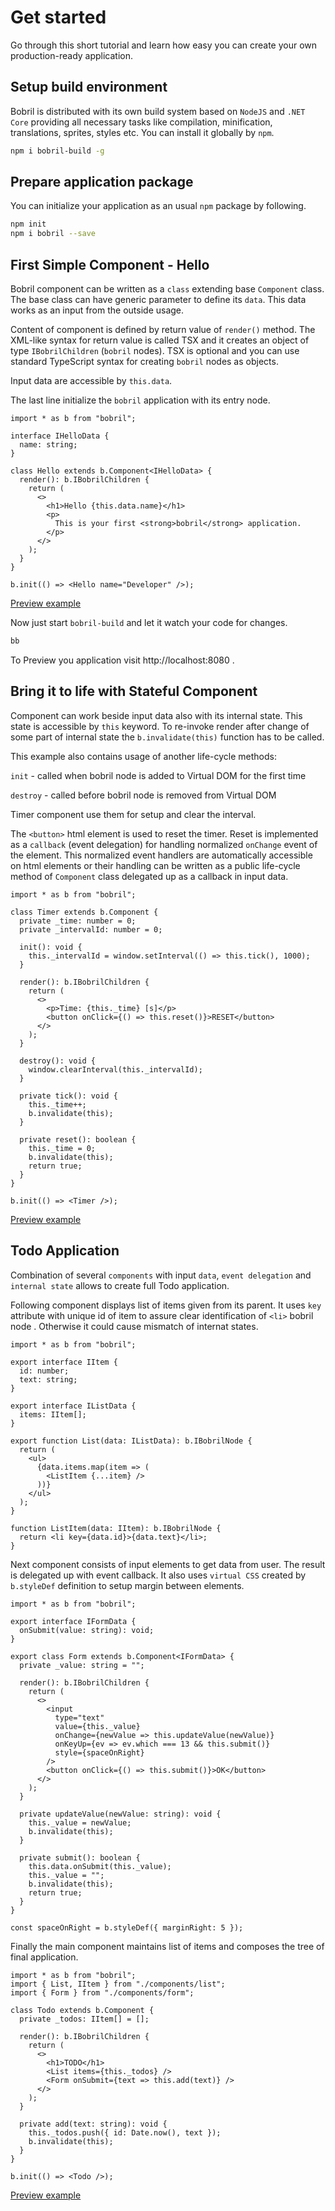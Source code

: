 # Get started

Go through this short tutorial and learn how easy you can create your own production-ready application.

## Setup build environment

Bobril is distributed with its own build system based on `NodeJS` and `.NET Core` providing all necessary tasks like compilation, minification, translations, sprites, styles etc. You can install it globally by `npm`.

```bash
npm i bobril-build -g
```

## Prepare application package

You can initialize your application as an usual `npm` package by following.

```bash
npm init
npm i bobril --save
```

## First Simple Component - Hello

Bobril component can be written as a `class` extending base `Component` class. The base class can have generic parameter to define its `data`. This data works as an input from the outside usage.

Content of component is defined by return value of `render()` method. The XML-like syntax for return value is called TSX and it creates an object of type `IBobrilChildren` (`bobril` nodes). TSX is optional and you can use standard TypeScript syntax for creating `bobril` nodes as objects.

Input data are accessible by `this.data`.

The last line initialize the `bobril` application with its entry node.

<!-- # from-file: ../examples/hello/index.tsx -->

```tsx
import * as b from "bobril";

interface IHelloData {
  name: string;
}

class Hello extends b.Component<IHelloData> {
  render(): b.IBobrilChildren {
    return (
      <>
        <h1>Hello {this.data.name}</h1>
        <p>
          This is your first <strong>bobril</strong> application.
        </p>
      </>
    );
  }
}

b.init(() => <Hello name="Developer" />);

```

[Preview example](../examples/hello/dist/index.html)

Now just start `bobril-build` and let it watch your code for changes.

```bash
bb
```

To Preview you application visit http://localhost:8080 .

## Bring it to life with Stateful Component

Component can work beside input data also with its internal state. This state is accessible by `this` keyword. To re-invoke render after change of some part of internal state the `b.invalidate(this)` function has to be called.

This example also contains usage of another life-cycle methods:

`init` - called when bobril node is added to Virtual DOM for the first time

`destroy` - called before bobril node is removed from Virtual DOM

Timer component use them for setup and clear the interval.

The `<button>` html element is used to reset the timer. Reset is implemented as a `callback` (event delegation) for handling normalized `onChange` event of the element. This normalized event handlers are automatically accessible on html elements or their handling can be written as a public life-cycle method of `Component` class delegated up as a callback in input data.

<!-- # from-file: ../examples/timer/index.tsx -->

```tsx
import * as b from "bobril";

class Timer extends b.Component {
  private _time: number = 0;
  private _intervalId: number = 0;

  init(): void {
    this._intervalId = window.setInterval(() => this.tick(), 1000);
  }

  render(): b.IBobrilChildren {
    return (
      <>
        <p>Time: {this._time} [s]</p>
        <button onClick={() => this.reset()}>RESET</button>
      </>
    );
  }

  destroy(): void {
    window.clearInterval(this._intervalId);
  }

  private tick(): void {
    this._time++;
    b.invalidate(this);
  }

  private reset(): boolean {
    this._time = 0;
    b.invalidate(this);
    return true;
  }
}

b.init(() => <Timer />);
```

[Preview example](../examples/timer/dist/index.html)

## Todo Application

Combination of several `components` with input `data`, `event delegation` and `internal state` allows to create full Todo application.

Following component displays list of items given from its parent. It uses `key` attribute with unique id of item to assure clear identification of `<li>` bobril node . Otherwise it could cause mismatch of internat states.

<!-- # from-file: ../examples/todo/components/list.tsx -->

```tsx
import * as b from "bobril";

export interface IItem {
  id: number;
  text: string;
}

export interface IListData {
  items: IItem[];
}

export function List(data: IListData): b.IBobrilNode {
  return (
    <ul>
      {data.items.map(item => (
        <ListItem {...item} />
      ))}
    </ul>
  );
}

function ListItem(data: IItem): b.IBobrilNode {
  return <li key={data.id}>{data.text}</li>;
}

```

Next component consists of input elements to get data from user. The result is delegated up with event callback. It also uses `virtual CSS` created by `b.styleDef` definition to setup margin between elements.

<!-- # from-file: ../examples/todo/components/form.tsx -->

```tsx
import * as b from "bobril";

export interface IFormData {
  onSubmit(value: string): void;
}

export class Form extends b.Component<IFormData> {
  private _value: string = "";

  render(): b.IBobrilChildren {
    return (
      <>
        <input
          type="text"
          value={this._value}
          onChange={newValue => this.updateValue(newValue)}
          onKeyUp={ev => ev.which === 13 && this.submit()}
          style={spaceOnRight}
        />
        <button onClick={() => this.submit()}>OK</button>
      </>
    );
  }

  private updateValue(newValue: string): void {
    this._value = newValue;
    b.invalidate(this);
  }

  private submit(): boolean {
    this.data.onSubmit(this._value);
    this._value = "";
    b.invalidate(this);
    return true;
  }
}

const spaceOnRight = b.styleDef({ marginRight: 5 });

```

Finally the main component maintains list of items and composes the tree of final application.

 <!-- # from-file: ../examples/todo/index.tsx -->

```tsx
import * as b from "bobril";
import { List, IItem } from "./components/list";
import { Form } from "./components/form";

class Todo extends b.Component {
  private _todos: IItem[] = [];

  render(): b.IBobrilChildren {
    return (
      <>
        <h1>TODO</h1>
        <List items={this._todos} />
        <Form onSubmit={text => this.add(text)} />
      </>
    );
  }

  private add(text: string): void {
    this._todos.push({ id: Date.now(), text });
    b.invalidate(this);
  }
}

b.init(() => <Todo />);

```

[Preview example](../examples/todo/dist/index.html)
